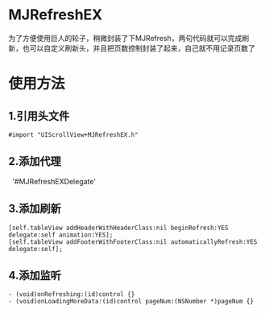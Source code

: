 # MJRefreshEX
为了方便使用巨人的轮子，稍微封装了下MJRefresh，两句代码就可以完成刷新，也可以自定义刷新头，并且把页数控制封装了起来，自己就不用记录页数了


# 使用方法
## 1.引用头文件
    #import "UIScrollView+MJRefreshEX.h"

## 2.添加代理
   '#MJRefreshEXDelegate'

## 3.添加刷新
    [self.tableView addHeaderWithHeaderClass:nil beginRefresh:YES delegate:self animation:YES];
    [self.tableView addFooterWithFooterClass:nil automaticallyRefresh:YES delegate:self];

## 4.添加监听
    - (void)onRefreshing:(id)control {}
    - (void)onLoadingMoreData:(id)control pageNum:(NSNumber *)pageNum {}
